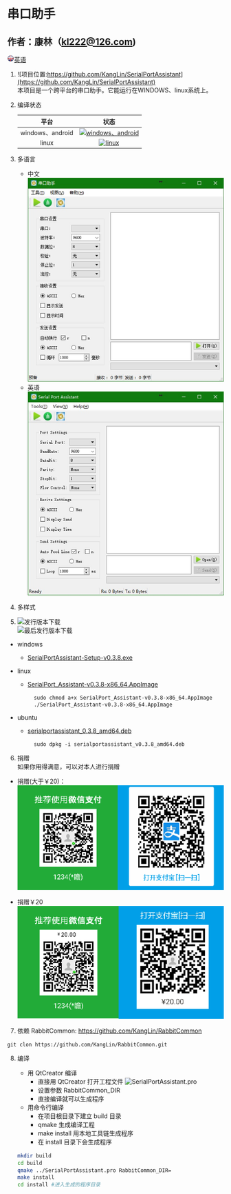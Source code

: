 串口助手
=======

作者：康林（kl222@126.com)
--------

[<img src="Resource/png/English.png" alt="English" title="English" width="16" height="16" />英语](README.md)

1. ![项目位置:https://github.com/KangLin/SerialPortAssistant](https://github.com/KangLin/SerialPortAssistant)  
本项目是一个跨平台的串口助手。它能运行在WINDOWS、linux系统上。

2. 编译状态

    |平台|状态|
    |:---:|:------:|
    |windows、android|[![windows、android](https://ci.appveyor.com/api/projects/status/y77e828ysqc79r9o?svg=true)](https://ci.appveyor.com/project/KangLin/serialportassistant)|
    |linux|[![linux](https://travis-ci.org/KangLin/SerialPortAssistant.svg?branch=master)](https://travis-ci.org/KangLin/SerialPortAssistant)|

3. 多语言
    * 中文  
    ![中文](Docs/ui-zh.jpg)
    * 英语  
    ![中文](Docs/ui-en.jpg)

4. 多样式

5. ![发行版本下载](https://github.com/KangLin/SerialPortAssistant/releases)  
![最后发行版本下载](https://github.com/KangLin/SerialPortAssistant/releases/latest)

- windows
    + [SerialPortAssistant-Setup-v0.3.8.exe](https://github.com/KangLin/SerialPortAssistant/releases/download/v0.3.8/SerialPortAssistant-Setup-v0.3.8.exe)

- linux
    + [SerialPort_Assistant-v0.3.8-x86_64.AppImage](https://github.com/KangLin/SerialPortAssistant/releases/download/v0.3.8/SerialPort_Assistant-v0.3.8-x86_64.AppImage)

            sudo chmod a+x SerialPort_Assistant-v0.3.8-x86_64.AppImage
            ./SerialPort_Assistant-v0.3.8-x86_64.AppImage

- ubuntu
    + [serialportassistant_0.3.8_amd64.deb](https://github.com/KangLin/SerialPortAssistant/releases/download/v0.3.8/serialportassistant_0.3.8_amd64.deb)

            sudo dpkg -i serialportassistant_v0.3.8_amd64.deb

6. 捐赠  
如果你用得满意，可以对本人进行捐赠  

- 捐赠(大于￥20)：  
![捐赠( 大于 ￥20 )](https://github.com/KangLin/RabbitCommon/raw/master/Src/Resource/image/Contribute.png "捐赠(大于￥20)")

- 捐赠￥20  
![捐赠￥20](https://github.com/KangLin/RabbitCommon/raw/master/Src/Resource/image/Contribute20.png "捐赠￥20")

7. 依赖
  RabbitCommon: https://github.com/KangLin/RabbitCommon
  
  ```
  git clon https://github.com/KangLin/RabbitCommon.git
  ```

8. 编译
    - 用 QtCreator 编译
      * 直接用 QtCreator 打开工程文件 ![SerialPortAssistant.pro](SerialPortAssistant.pro) 
      * 设置参数 RabbitCommon_DIR
      * 直接编译就可以生成程序
    - 用命令行编译
      * 在项目根目录下建立 build 目录
      * qmake 生成编译工程
      * make install 用本地工具链生成程序
      * 在 install 目录下会生成程序

    ```sh
    mkdir build
    cd build
    qmake ../SerialPortAssistant.pro RabbitCommon_DIR=
    make install
    cd install #进入生成的程序目录
    ```
